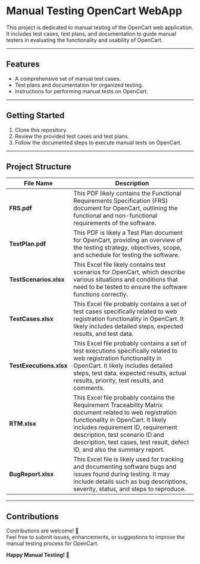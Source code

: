 # Manual Testing OpenCart WebApp

This project is dedicated to manual testing of the OpenCart web application.  
It includes test cases, test plans, and documentation to guide manual testers in evaluating the functionality and usability of OpenCart.

---

## Features
- A comprehensive set of manual test cases.  
- Test plans and documentation for organized testing.  
- Instructions for performing manual tests on OpenCart.  

---

## Getting Started
1. Clone this repository.  
2. Review the provided test cases and test plans.  
3. Follow the documented steps to execute manual tests on OpenCart.  

---

## Project Structure

| File Name                  | Description |
|-----------------------------|-------------|
| **FRS.pdf**       | This PDF likely contains the Functional Requirements Specification (FRS) document for OpenCart, outlining the functional and non-functional requirements of the software. |
| **TestPlan.pdf**  | This PDF is likely a Test Plan document for OpenCart, providing an overview of the testing strategy, objectives, scope, and schedule for testing the software. |
| **TestScenarios.xlsx** | This Excel file likely contains test scenarios for OpenCart, which describe various situations and conditions that need to be tested to ensure the software functions correctly. |
| **TestCases.xlsx** | This Excel file probably contains a set of test cases specifically related to web registration functionality in OpenCart. It likely includes detailed steps, expected results, and test data. |
| **TestExecutions.xlsx** | This Excel file probably contains a set of test executions specifically related to web registration functionality in OpenCart. It likely includes detailed steps, test data, expected results, actual results, priority, test results, and comments. |
| **RTM.xlsx**      | This Excel file probably contains the Requirement Traceability Matrix document related to web registration functionality in OpenCart. It likely includes requirement ID, requirement description, test scenario ID and description, test cases, test result, defect ID, and also the summary report. |
| **BugReport.xlsx** | This Excel file is likely used for tracking and documenting software bugs and issues found during testing. It may include details such as bug descriptions, severity, status, and steps to reproduce. |

---

## Contributions
Contributions are welcome! 🎉  
Feel free to submit issues, enhancements, or suggestions to improve the manual testing process for OpenCart.  

**Happy Manual Testing! 🚀**
